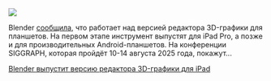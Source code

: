 <!--2025-07-25 13:12:27-->
<div class="yb">
  <div class="rss habr"><img src="https://habrastorage.org/getpro/habr/upload_files/548/c7e/872/548c7e872be747c9e71b012b24d28282.jpg" /><p>Blender <a href="https://code.blender.org/2025/07/beyond-mouse-keyboard/" rel="noopener noreferrer nofollow">сообщила</a>, что работает над версией редактора 3D-графики для планшетов. На первом этапе инструмент выпустят для iPad Pro, а позже и для производительных Android-планшетов. На конференции SIGGRAPH, которая пройдёт 10-14 августа 2025 года, покажут... <p class="titl"><a href="https://habr.com/ru/news/931138/?utm_source=habrahabr&utm_medium=rss&utm_campaign=931138">Blender выпустит версию редактора 3D-графики для iPad</a></p></div>
</div>

